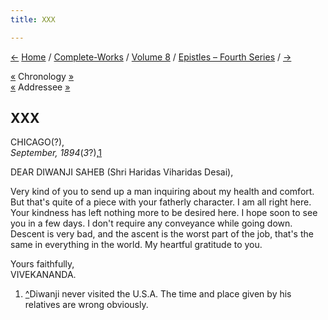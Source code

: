 ```yaml
---
title: XXX

---
```

<div>

[←](029_diwanji_saheb.htm) [Home](../../../index.htm) /
[Complete-Works](../../complete_works.htm) / [Volume
8](../volume_8_contents.htm) / [Epistles – Fourth
Series](epistles_fourth_series_contents.htm) / [→](031_mother.htm)

  

[«](029_diwanji_saheb.htm) Chronology
[»](../../volume_6/epistles_second_series/046_mother_sara.htm)  
[«](029_diwanji_saheb.htm) Addressee [»](034_diwanji.htm)

## XXX

CHICAGO(?),  
*September, 1894*(*3*?),[1](#fn1)

DEAR DIWANJI SAHEB (Shri Haridas Viharidas Desai),

Very kind of you to send up a man inquiring about my health and comfort.
But that's quite of a piece with your fatherly character. I am all right
here. Your kindness has left nothing more to be desired here. I hope
soon to see you in a few days. I don't require any conveyance while
going down. Descent is very bad, and the ascent is the worst part of the
job, that's the same in everything in the world. My heartful gratitude
to you.

Yours faithfully,  
VIVEKANANDA.

1.  [^](#txt1)Diwanji never visited the U.S.A. The time and place given
    by his relatives are wrong obviously.

</div>
